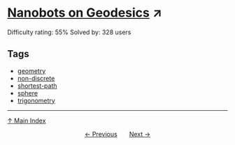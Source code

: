 # [Nanobots on Geodesics](https://projecteuler.net/problem=532) ↗️

Difficulty rating: 55%
Solved by: 328 users
## Tags

- [geometry](../tags/geometry.md)
- [non-discrete](../tags/non-discrete.md)
- [shortest-path](../tags/shortest-path.md)
- [sphere](../tags/sphere.md)
- [trigonometry](../tags/trigonometry.md)



---

[↑ Main Index](../README.md)


<div align=center><a href='531.md'>← Previous</a> &nbsp;&nbsp; &nbsp;&nbsp;  <a href='533.md'>Next →</a></div>

